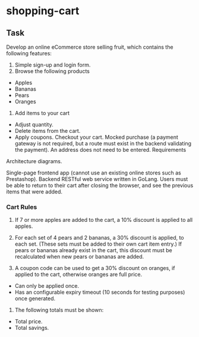# shopping-cart

## Task
Develop an online eCommerce store selling fruit, which contains the following features:

1. Simple sign-up and login form.
1. Browse the following products
  - Apples
  - Bananas
  - Pears
  - Oranges
1. Add items to your cart
  - Adjust quantity.
  - Delete items from the cart.
  - Apply coupons.
Checkout your cart.
Mocked purchase (a payment gateway is not required, but a route must exist in the backend validating the payment).
An address does not need to be entered.
Requirements

 Architecture diagrams.

Single-page frontend app (cannot use an existing online stores such as Prestashop).
Backend RESTful web service written in GoLang.
Users must be able to return to their cart after closing the browser, and see the previous items that were added.


### Cart Rules

1. If 7 or more apples are added to the cart, a 10% discount is applied to all apples.

1. For each set of 4 pears and 2 bananas, a 30% discount is applied, to each set. (These sets must be added to their own cart item entry.) If pears or bananas already exist in the cart, this discount must be recalculated when new pears or bananas are added.

1. A coupon code can be used to get a 30% discount on oranges, if applied to the cart, otherwise oranges are full price.
  - Can only be applied once.
  - Has an configurable expiry timeout (10 seconds for testing purposes) once generated.
1.  The following totals must be shown:
  - Total price.
  - Total savings.
